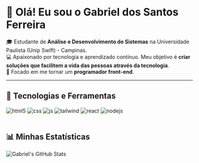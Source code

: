 # 👋 Olá! Eu sou o Gabriel dos Santos Ferreira  

🎓 Estudante de **Análise e Desenvolvimento de Sistemas** na Universidade Paulista (Unip Swift) - Campinas.  
💻 Apaixonado por tecnologia e aprendizado contínuo. Meu objetivo é **criar soluções que facilitem a vida das pessoas através da tecnologia**.  
🎯 Focado em me tornar um **programador front-end**.  

---

## 🚀 Tecnologias e Ferramentas  
<div style="display: inline_block">
  <img align="center" alt="html5" src="https://img.shields.io/badge/HTML5-E34F26?style=for-the-badge&logo=html5&logoColor=white" />
  <img align="center" alt="css" src="https://img.shields.io/badge/CSS3-1572B6?style=for-the-badge&logo=css3&logoColor=white" />
  <img align="center" alt="js" src="https://img.shields.io/badge/JavaScript-F7DF1E?style=for-the-badge&logo=javascript&logoColor=black" />
  <img align="center" alt="tailwind" src="https://img.shields.io/badge/Tailwind_CSS-38B2AC?style=for-the-badge&logo=tailwind-css&logoColor=white" />
  <img align="center" alt="react" src="https://img.shields.io/badge/React-20232A?style=for-the-badge&logo=react&logoColor=61DAFB" />
  <img align="center" alt="nodejs" src="https://img.shields.io/badge/Node.js-43853D?style=for-the-badge&logo=node.js&logoColor=white" />
</div><br/>

## 📊 Minhas Estatísticas  
![Gabriel's GitHub Stats](https://github-readme-stats.vercel.app/api?username=Gabriell-Santos&show_icons=true&theme=Darck&include_all_commits=true&count_private=true)

















